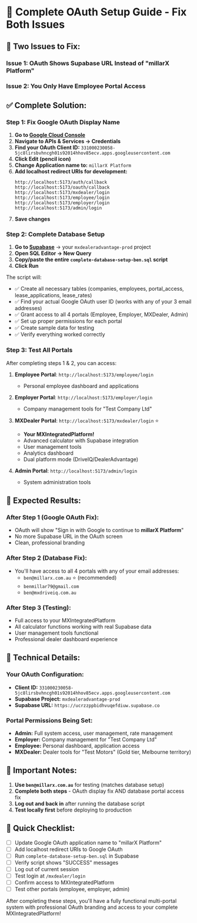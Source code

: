 # 🚀 Complete OAuth Setup Guide - Fix Both Issues

## 🎯 **Two Issues to Fix:**

### **Issue 1: OAuth Shows Supabase URL Instead of "millarX Platform"**
### **Issue 2: You Only Have Employee Portal Access**

## ✅ **Complete Solution:**

### **Step 1: Fix Google OAuth Display Name**

1. **Go to [Google Cloud Console](https://console.cloud.google.com/)**
2. **Navigate to APIs & Services → Credentials**
3. **Find your OAuth Client ID:** `331000230058-5jc8lirsbvhncgh01s92014hhov85ecv.apps.googleusercontent.com`
4. **Click Edit (pencil icon)**
5. **Change Application name to:** `millarX Platform`
6. **Add localhost redirect URIs for development:**
   ```
   http://localhost:5173/auth/callback
   http://localhost:5173/oauth/callback
   http://localhost:5173/mxdealer/login
   http://localhost:5173/employee/login
   http://localhost:5173/employer/login
   http://localhost:5173/admin/login
   ```
7. **Save changes**

### **Step 2: Complete Database Setup**

1. **Go to [Supabase](https://supabase.com)** → your `mxdealeradvantage-prod` project
2. **Open SQL Editor → New Query**
3. **Copy/paste the entire `complete-database-setup-ben.sql` script**
4. **Click Run**

The script will:
- ✅ Create all necessary tables (companies, employees, portal_access, lease_applications, lease_rates)
- ✅ Find your actual Google OAuth user ID (works with any of your 3 email addresses)
- ✅ Grant access to all 4 portals (Employee, Employer, MXDealer, Admin)
- ✅ Set up proper permissions for each portal
- ✅ Create sample data for testing
- ✅ Verify everything worked correctly

### **Step 3: Test All Portals**

After completing steps 1 & 2, you can access:

1. **Employee Portal**: `http://localhost:5173/employee/login`
   - Personal employee dashboard and applications

2. **Employer Portal**: `http://localhost:5173/employer/login`
   - Company management tools for "Test Company Ltd"

3. **MXDealer Portal**: `http://localhost:5173/mxdealer/login` ⭐
   - **Your MXIntegratedPlatform!**
   - Advanced calculator with Supabase integration
   - User management tools
   - Analytics dashboard
   - Dual platform mode (DriveIQ/DealerAdvantage)

4. **Admin Portal**: `http://localhost:5173/admin/login`
   - System administration tools

## 🎉 **Expected Results:**

### **After Step 1 (Google OAuth Fix):**
- OAuth will show "Sign in with Google to continue to **millarX Platform**"
- No more Supabase URL in the OAuth screen
- Clean, professional branding

### **After Step 2 (Database Fix):**
- You'll have access to all 4 portals with any of your email addresses:
  - `ben@millarx.com.au` ⭐ (recommended)
  - `benmillar79@gmail.com`
  - `ben@mxdriveiq.com.au`

### **After Step 3 (Testing):**
- Full access to your MXIntegratedPlatform
- All calculator functions working with real Supabase data
- User management tools functional
- Professional dealer dashboard experience

## 🔧 **Technical Details:**

### **Your OAuth Configuration:**
- **Client ID:** `331000230058-5jc8lirsbvhncgh01s92014hhov85ecv.apps.googleusercontent.com`
- **Supabase Project:** `mxdealeradvantage-prod`
- **Supabase URL:** `https://ucrzzppbidhvuqefdiuw.supabase.co`

### **Portal Permissions Being Set:**
- **Admin:** Full system access, user management, rate management
- **Employer:** Company management for "Test Company Ltd"
- **Employee:** Personal dashboard, application access
- **MXDealer:** Dealer tools for "Test Motors" (Gold tier, Melbourne territory)

## 🚨 **Important Notes:**

1. **Use `ben@millarx.com.au`** for testing (matches database setup)
2. **Complete both steps** - OAuth display fix AND database portal access fix
3. **Log out and back in** after running the database script
4. **Test locally first** before deploying to production

## 🎯 **Quick Checklist:**

- [ ] Update Google OAuth application name to "millarX Platform"
- [ ] Add localhost redirect URIs to Google OAuth
- [ ] Run `complete-database-setup-ben.sql` in Supabase
- [ ] Verify script shows "SUCCESS" messages
- [ ] Log out of current session
- [ ] Test login at `/mxdealer/login`
- [ ] Confirm access to MXIntegratedPlatform
- [ ] Test other portals (employee, employer, admin)

After completing these steps, you'll have a fully functional multi-portal system with professional OAuth branding and access to your complete MXIntegratedPlatform!
